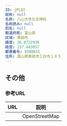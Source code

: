 ```yaml
---
ID: jPL8I
総称: null
名称: 八心大市比古神社
名称読み: null
別名: null
都道府県: 富山県
区域: 黒部市
緯度: 36.8722938
経度: 137.443057
郵便番号: 9380031
住所: 富山県黒部市三日市１８５
---
```


## その他

### 参考URL

| URL | 説明          |
| --- | ------------- |
|     | OpenStreetMap |
